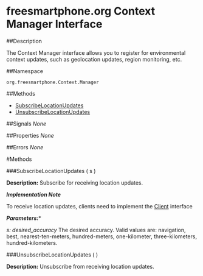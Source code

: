 
# freesmartphone.org Context Manager Interface
            
##Description


The Context Manager interface allows you to register for environmental  context updates, such as geolocation updates, region monitoring, etc.


##Namespace


```org.freesmartphone.Context.Manager```


##Methods

* [SubscribeLocationUpdates](#SubscribeLocationUpdates)
* [UnsubscribeLocationUpdates](#UnsubscribeLocationUpdates)


##Signals
*None*

##Properties
*None*

##Errors
*None*

#Methods

###<a name="SubscribeLocationUpdates">SubscribeLocationUpdates</a> ( s )


**Description:** Subscribe for receiving location updates. 

***Implementation Note***

To receive location updates, clients need to implement the [Client](specs/org.freesmartphone.Context.Client)</a> interface 



***Parameters:****

<i>s: desired_accuracy</i>
The desired accuracy. Valid values are: navigation, best, nearest-ten-meters, hundred-meters, one-kilometer, three-kilometers, hundred-kilometers. 



###<a name="UnsubscribeLocationUpdates">UnsubscribeLocationUpdates</a> ( )

**Description:** Unsubscribe from receiving location updates. 


